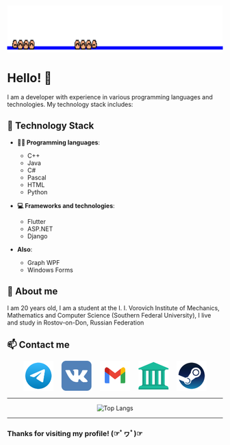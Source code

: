 <div align="center">
  <a target="_blank"><img src="1317022800.gif" alt="Telegram" width="auto" height="110" /></a>
</div>

# Hello! 👋

I am a developer with experience in various programming languages and technologies. My technology stack includes:
## 🚀 Technology Stack

- **👨‍💻 Programming languages**:
  - C++
  - Java
  - C#
  - Pascal
  - HTML
  - Python

- **💻 Frameworks and technologies**:
  - Flutter
  - ASP.NET
  - Django

- **Also**:
  - Graph WPF
  - Windows Forms
    
## 🌟 About me

I am 20 years old, I am a student at the I. I. Vorovich Institute of Mechanics, Mathematics and Computer Science (Southern Federal University), I live and study in Rostov-on-Don, Russian Federation
## 📫 Contact me

<div id="badges" align="center">
<a href="https://t.me/tommyhellatriggery" target="_blank"><img src="telegram-svgrepo-com.svg" alt="Telegram" width="70" height="70" /></a> &nbsp; &nbsp; 
<a href="https://vk.com/just_hug_mee" target="_blank"><img src="vk-svgrepo-com (1).svg" alt="Vkontakte" width="70" height="70" /></a> &nbsp; &nbsp; 
<a href="mailto:egorkulishov69@gmail.com" terget="_blank"><img src="gmail-svgrepo-com.svg" alt="Gmail" width="70" height="70" /></a> &nbsp; &nbsp; 
<a href="mailto:ekuishov@sfedu.ru" terget="_blank"><img src="institution-svgrepo-com.svg" alt="SFEDU" width="70" height="70" /></a> &nbsp; &nbsp; 
<a href="https://steamcommunity.com/profiles/76561198358883719/" target="_blank"><img src="steam-svgrepo-com.svg" alt="Steam" width="70" height="70" /></a>

---

  ![Top Langs](https://github-readme-stats.vercel.app/api/top-langs/?username=Dilray&layout=compact&theme=radical)
</div>

---

### Thanks for visiting my profile! (☞ﾟヮﾟ)☞
